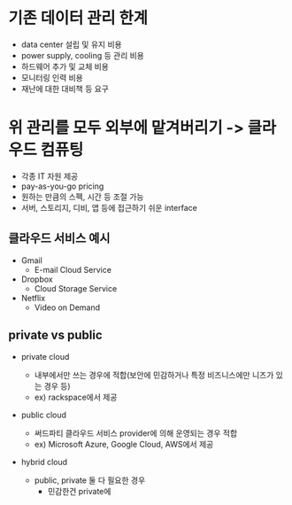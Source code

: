 # 기존 데이터 관리 한계
- data center 설립 및 유지 비용
- power supply, cooling 등 관리 비용
- 하드웨어 추가 및 교체 비용
- 모니터링 인력 비용
- 재난에 대한 대비책 등 요구


# 위 관리를 모두 외부에 맡겨버리기 -> 클라우드 컴퓨팅
- 각종 IT 자원 제공
- pay-as-you-go pricing
- 원하는 만큼의 스펙, 시간 등 조절 가능
- 서버, 스토리지, 디비, 앱 등에 접근하기 쉬운 interface

## 클라우드 서비스 예시
- Gmail
	- E-mail Cloud Service
- Dropbox
	- Cloud Storage Service
- Netflix
	- Video on Demand

## private vs public
- private cloud
	- 내부에서만 쓰는 경우에 적합(보안에 민감하거나 특정 비즈니스에만 니즈가 있는 경우 등)
	- ex) rackspace에서 제공

- public cloud
	- 써드파티 클라우드 서비스 provider에 의해 운영되는 경우 적합
	- ex) Microsoft Azure, Google Cloud, AWS에서 제공

- hybrid cloud
	- public, private 둘 다 필요한 경우
		- 민감한건 private에
